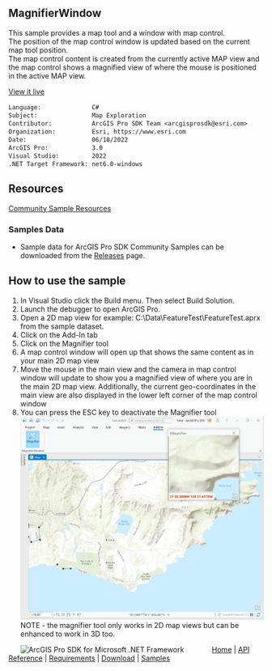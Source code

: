 ## MagnifierWindow

<!-- TODO: Write a brief abstract explaining this sample -->
 This sample provides a map tool and a window with map control.  
 The position of the map control window is updated based on the current map tool position.  
 The map control content is created from the currently active MAP view and the map control shows a magnified view of where the mouse is positioned in the active MAP view.  
   


<a href="https://pro.arcgis.com/en/pro-app/sdk/" target="_blank">View it live</a>

<!-- TODO: Fill this section below with metadata about this sample-->
```
Language:              C#
Subject:               Map Exploration
Contributor:           ArcGIS Pro SDK Team <arcgisprosdk@esri.com>
Organization:          Esri, https://www.esri.com
Date:                  06/10/2022
ArcGIS Pro:            3.0
Visual Studio:         2022
.NET Target Framework: net6.0-windows
```

## Resources

[Community Sample Resources](https://github.com/Esri/arcgis-pro-sdk-community-samples#resources)

### Samples Data

* Sample data for ArcGIS Pro SDK Community Samples can be downloaded from the [Releases](https://github.com/Esri/arcgis-pro-sdk-community-samples/releases) page.  

## How to use the sample
<!-- TODO: Explain how this sample can be used. To use images in this section, create the image file in your sample project's screenshots folder. Use relative url to link to this image using this syntax: ![My sample Image](FacePage/SampleImage.png) -->
 1. In Visual Studio click the Build menu. Then select Build Solution.  
 1. Launch the debugger to open ArcGIS Pro.  
 1. Open a 2D map view for example: C:\Data\FeatureTest\FeatureTest.aprx from the sample dataset.  
 1. Click on the Add-In tab  
 1. Click on the Magnifier tool  
 1. A map control window will open up that shows the same content as in your main 2D map view  
 1. Move the mouse in the main view and the camera in map control window will update to show you a magnified view of where you are in the main 2D map view. Additionally, the current geo-coordinates in the main view are also displayed in the lower left corner of the map control window  
 1. You can press the ESC key to deactivate the Magnifier tool  
![UI](Screenshots/Screen1.png)  
 NOTE - the magnifier tool only works in 2D map views but can be enhanced to work in 3D too.  
   


<!-- End -->

&nbsp;&nbsp;&nbsp;&nbsp;&nbsp;&nbsp;<img src="https://esri.github.io/arcgis-pro-sdk/images/ArcGISPro.png"  alt="ArcGIS Pro SDK for Microsoft .NET Framework" height = "20" width = "20" align="top"  >
&nbsp;&nbsp;&nbsp;&nbsp;&nbsp;&nbsp;&nbsp;&nbsp;&nbsp;&nbsp;&nbsp;&nbsp;
[Home](https://github.com/Esri/arcgis-pro-sdk/wiki) | <a href="https://pro.arcgis.com/en/pro-app/latest/sdk/api-reference" target="_blank">API Reference</a> | [Requirements](https://github.com/Esri/arcgis-pro-sdk/wiki#requirements) | [Download](https://github.com/Esri/arcgis-pro-sdk/wiki#installing-arcgis-pro-sdk-for-net) | <a href="https://github.com/esri/arcgis-pro-sdk-community-samples" target="_blank">Samples</a>
